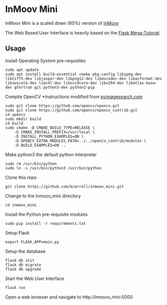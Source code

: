 # InMoov Mini 

InMoov Mini is a scaled down (60%) version of [InMoov](http://inmoov.fr)

The Web Based User Interface is heavily based on the [Flask Mega-Tutorial](https://blog.miguelgrinberg.com/post/the-flask-mega-tutorial-part-i-hello-world).

## Usage

Install Operating System pre-requisites
```
sudo apt update
sudo apt install build-essential cmake pkg-config libjpeg-dev libtiff5-dev libjasper-dev libpng12-dev libavcodec-dev libavformat-dev libswscale-dev libv4l-dev libxvidcore-dev libx264-dev libatlas-base-dev gfortran git python3-dev python3-pip
```

Compile OpenCV
*Instructions modified from [pyimagesearch.com](https://www.pyimagesearch.com/2017/09/04/raspbian-stretch-install-opencv-3-python-on-your-raspberry-pi/)
```
sudo git clone https://github.com/opencv/opencv.git
sudo git clone https://github.com/opencv/opencv_contrib.git
cd opencv
sudo mkdir build
cd build
sudo cmake -D CMAKE_BUILD_TYPE=RELEASE \
    -D CMAKE_INSTALL_PREFIX=/usr/local \
    -D INSTALL_PYTHON_EXAMPLES=ON \
    -D OPENCV_EXTRA_MODULES_PATH=../../opencv_contrib/modules \
    -D BUILD_EXAMPLES=ON ..
```

Make python3 the default python interpreter
```
sudo rm /usr/bin/python
sudo ln -s /usr/bin/python3 /usr/bin/python
```

Clone this repo
```
git clone https://github.com/bcarroll/inmoov_mini.git
```

Change to the inmoov_mini directory
```
cd inmoov_mini
```

Install the Python pre-requisite modules
```
sudo pip install -r requirements.txt
```

Setup Flask
```
export FLASK_APP=main.py
```

Setup the database
```
flask db init
flask db migrate
flask db upgrade
```

Start the Web User Interface
```
flask run
```

Open a web browser and navigate to http://inmoov_mini:5000
